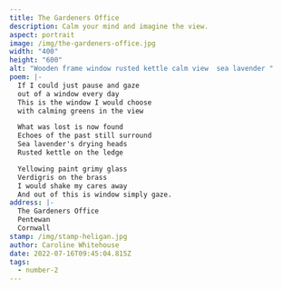 ```yaml
---
title: The Gardeners Office
description: Calm your mind and imagine the view.
aspect: portrait
image: /img/the-gardeners-office.jpg
width: "400"
height: "600"
alt: "Wooden frame window rusted kettle calm view  sea lavender "
poem: |-
  If I could just pause and gaze
  out of a window every day
  This is the window I would choose
  with calming greens in the view

  What was lost is now found
  Echoes of the past still surround
  Sea lavender's drying heads
  Rusted kettle on the ledge

  Yellowing paint grimy glass
  Verdigris on the brass
  I would shake my cares away
  And out of this is window simply gaze.
address: |-
  The Gardeners Office
  Pentewan
  Cornwall
stamp: /img/stamp-heligan.jpg
author: Caroline Whitehouse
date: 2022-07-16T09:45:04.815Z
tags:
  - number-2
---
```

